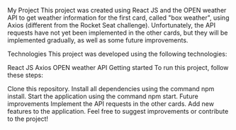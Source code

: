 My Project
This project was created using React JS and the OPEN weather API to get weather information for the first card, called "box weather", using Axios (different from the Rocket Seat challenge). Unfortunately, the API requests have not yet been implemented in the other cards, but they will be implemented gradually, as well as some future improvements.

Technologies
This project was developed using the following technologies:

React JS
Axios
OPEN weather API
Getting started
To run this project, follow these steps:

Clone this repository.
Install all dependencies using the command npm install.
Start the application using the command npm start.
Future improvements
Implement the API requests in the other cards.
Add new features to the application.
Feel free to suggest improvements or contribute to the project!
